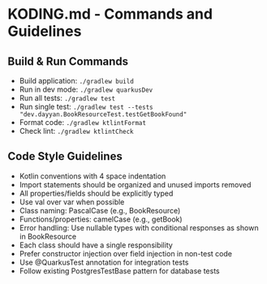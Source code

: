 # KODING.md - Commands and Guidelines

## Build & Run Commands
- Build application: `./gradlew build`
- Run in dev mode: `./gradlew quarkusDev`
- Run all tests: `./gradlew test`
- Run single test: `./gradlew test --tests "dev.dayyan.BookResourceTest.testGetBookFound"`
- Format code: `./gradlew ktlintFormat`
- Check lint: `./gradlew ktlintCheck`

## Code Style Guidelines
- Kotlin conventions with 4 space indentation
- Import statements should be organized and unused imports removed
- All properties/fields should be explicitly typed
- Use val over var when possible
- Class naming: PascalCase (e.g., BookResource)
- Functions/properties: camelCase (e.g., getBook)
- Error handling: Use nullable types with conditional responses as shown in BookResource
- Each class should have a single responsibility
- Prefer constructor injection over field injection in non-test code
- Use @QuarkusTest annotation for integration tests
- Follow existing PostgresTestBase pattern for database tests